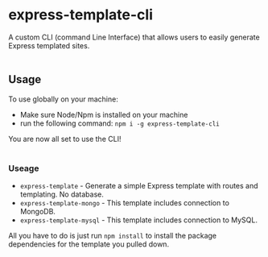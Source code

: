# express-template-cli
A custom CLI (command Line Interface) that allows users to easily generate Express templated sites.
<br/><br/>

## Usage
To use globally on your machine:
  * Make sure Node/Npm is installed on your machine
  * run the following command: `npm i -g express-template-cli`

You are now all set to use the CLI!
<br/><br/>

### Useage

  * `express-template` - Generate a simple Express template with routes and templating. No database.
  * `express-template-mongo` - This template includes connection to MongoDB.
  * `express-template-mysql` - This template includes connection to MySQL.

All you have to do is just run `npm install` to install the package dependencies for the template you pulled down.